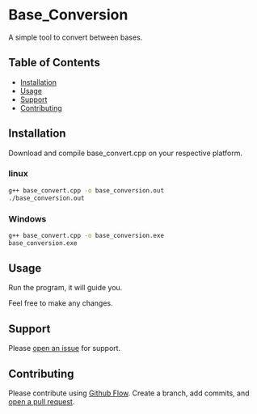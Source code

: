 # Base_Conversion

A simple tool to convert between bases.

## Table of Contents

- [Installation](#installation)
- [Usage](#usage)
- [Support](#support)
- [Contributing](#contributing)

## Installation

Download and compile base_convert.cpp on your respective platform.

### linux
```bash
g++ base_convert.cpp -o base_conversion.out
./base_conversion.out
```
### Windows
```cmd
g++ base_convert.cpp -o base_conversion.exe
base_conversion.exe
```

## Usage

Run the program, it will guide you.

Feel free to make any changes.

## Support

Please [open an issue](https://github.com/Harshil783/Base_Conversion/issues/new) for support.

## Contributing

Please contribute using [Github Flow](https://guides.github.com/introduction/flow/). Create a branch, add commits, and [open a pull request](https://github.com/Harshil783/Base_Conversion/compare).
